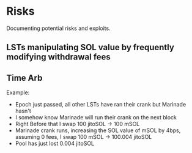 # Risks

Documenting potential risks and exploits.

## LSTs manipulating SOL value by frequently modifying withdrawal fees

## Time Arb

Example:
- Epoch just passed, all other LSTs have ran their crank but Marinade hasn't
- I somehow know Marinade will run their crank on the next block
- Right Before that I swap 100 jitoSOL -> 100 mSOL
- Marinade crank runs, increasing the SOL value of mSOL by 4bps, assuming 0 fees, I swap 100 mSOL -> 100.004 jitoSOL
- Pool has just lost 0.004 jitoSOL